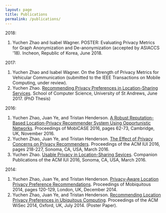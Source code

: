 ```yaml
---
layout: page
title: Publications
permalink: /publications/
---
```


2018:
1. Yuchen Zhao and Isabel Wagner. POSTER: Evaluating Privacy Metrics for Graph
   Anonymization and De-anonymization (accepted by ASIACCS '18). Incheon,
   Republic of Korea, June 2018.

2017:
1. Yuchen Zhao and Isabel Wagner. On the Strength of Privacy Metrics for
   Vehicular Communication (submitted to the IEEE Transactions on Mobile
   Computing, under review).
2. Yuchen Zhao. [Recommending Privacy Preferences in Location-Sharing
   Services]({{"http://hdl.handle.net/10023/11055"|absolute_url}}).
   School of Computer Science, University of St Andrews, June 2017. (PhD Thesis)

2016:
1. Yuchen Zhao, Juan Ye, and Tristan Henderson. [A Robust Reputation-Based
   Location-Privacy Recommender System Using Opportunistic
   Networks]({{"https://tnhh.org/research/pubs/mobicase2016.pdf"|absolute_url}}).
   Proceedings of MobiCASE 2016, pages 62-73, Cambridge, UK, November 2016.
2. Yuchen Zhao, Juan Ye, and Tristan Henderson. [The Effect of Privacy Concerns
   on Privacy
   Recommenders]({{"https://dl.acm.org/authorize?N00082"|absolute_url}}).
   Proceedings of the ACM IUI 2016, pages 218-227, Sonoma, CA, USA, March 2016.
3. Yuchen Zhao. [Usable Privacy in Location-Sharing
   Sevices]({{"https://doi.org/10.1145/2876456.2876458"|absolute_url}}).
   Companion Publications of the ACM IUI 2016, Sonoma, CA, USA, March 2016.

2014:
1. Yuchen Zhao, Juan Ye, and Tristan Henderson. [Privacy-Aware Location Privacy
   Preference
   Recommendations]({{"https://tnhh.org/research/pubs/mobiquitous2014.pdf"|absolute_url}}).
   Proceedings of Mobiquitous 2014, pages 120-129, London, UK, December 2014.
2. Yuchen Zhao, Juan Ye, and Tristan Henderson. [Recommending Location Privacy
   Preferences in Ubiquitous
   Computing]({{"https://tnhh.org/research/pubs/wisec2014_predicting_poster.pdf"|absolute_url}}).
   Proceedings of the ACM WiSec 2014, Oxford, UK, July 2014. (Poster Paper).
